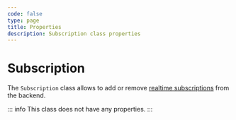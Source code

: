```yaml
---
code: false
type: page
title: Properties
description: Subscription class properties
---
```


# Subscription

The `Subscription` class allows to add or remove [realtime subscriptions](/core/2/guides/main-concepts/6-realtime-engine) from the backend.  

::: info
This class does not have any properties.
:::
